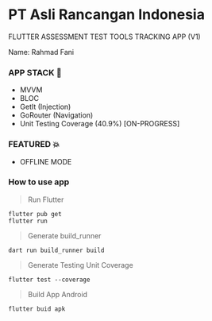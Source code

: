# PT Asli Rancangan Indonesia

FLUTTER ASSESSMENT TEST TOOLS TRACKING APP (V1)

Name: Rahmad Fani

### APP STACK :dizzy:
- MVVM
- BLOC
- GetIt (Injection)
- GoRouter (Navigation)
- Unit Testing Coverage (40.9%) [ON-PROGRESS]

### FEATURED :boom:
- OFFLINE MODE

### How to use app

> Run Flutter
``` terminal
flutter pub get
flutter run 
```

> Generate build_runner
``` terminal
dart run build_runner build
```

> Generate Testing Unit Coverage
``` terminal
flutter test --coverage
```


> Build App Android
``` terminal
flutter buid apk
```
